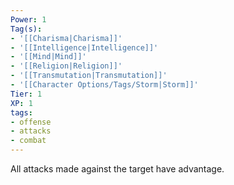 ```yaml
---
Power: 1
Tag(s):
- '[[Charisma|Charisma]]'
- '[[Intelligence|Intelligence]]'
- '[[Mind|Mind]]'
- '[[Religion|Religion]]'
- '[[Transmutation|Transmutation]]'
- '[[Character Options/Tags/Storm|Storm]]'
Tier: 1
XP: 1
tags:
- offense
- attacks
- combat
---
```


All attacks made against the target have advantage.